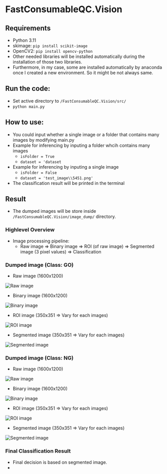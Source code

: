 # FastConsumableQC.Vision

## Requirements
- Python 3.11
- skimage: `pip install scikit-image`
- OpenCV2: `pip install opencv-python`
- Other needed libraries will be installed automatically during the installation of those two libraries.
- Furthermore, in my case, some are installed automatically by anaconda once I created a new environment. So it might be not always same.

## Run the code:
- Set active directory to `/FastConsumableQC.Vision/src/`
- `python main.py`

## How to use:
- You could input whether a single image or a folder that contains many images by modifying main.py
- Example for inferencing by inputing a folder whcih contains many images
    - `isFolder = True`
    - `dataset = 'dataset`
- Example for inferencing by inputing a single image
    - `isFolder = False`
    - `dataset = 'test_image\\5451.png'`
- The classification result will be printed in the terminal

## Result
- The dumped images will be store inside `/FastConsumableQC.Vision/image_dump/` directory.

### Highlevel Overview
- Image processing pipeline:
    - Raw image => Binary image => ROI (of raw image) => Segmented image (3 pixel values) => Classification

### Dumped image (Class: GO)
- Raw image (1600x1200)

![Raw image](assets/965.png)

- Binary image (1600x1200)

![Binary image](assets/965_bin.png)

- ROI image (350x351 => Vary for each images)

![ROI image](assets/965_bin_ROI.png)

- Segmented image (350x351 => Vary for each images)

![Segmented image](assets/965_bin_ROI_segmented.png)

### Dumped image (Class: NG)
- Raw image (1600x1200)

![Raw image](assets/6812.png)

- Binary image (1600x1200)

![Binary image](assets/6812_bin.png)

- ROI image (350x351 => Vary for each images)

![ROI image](assets/6812_bin_ROI.png)

- Segmented image (350x351 => Vary for each images)

![Segmented image](assets/6812_bin_ROI_segmented.png)

### Final Classification Result
- Final decision is based on segmented image.
- 